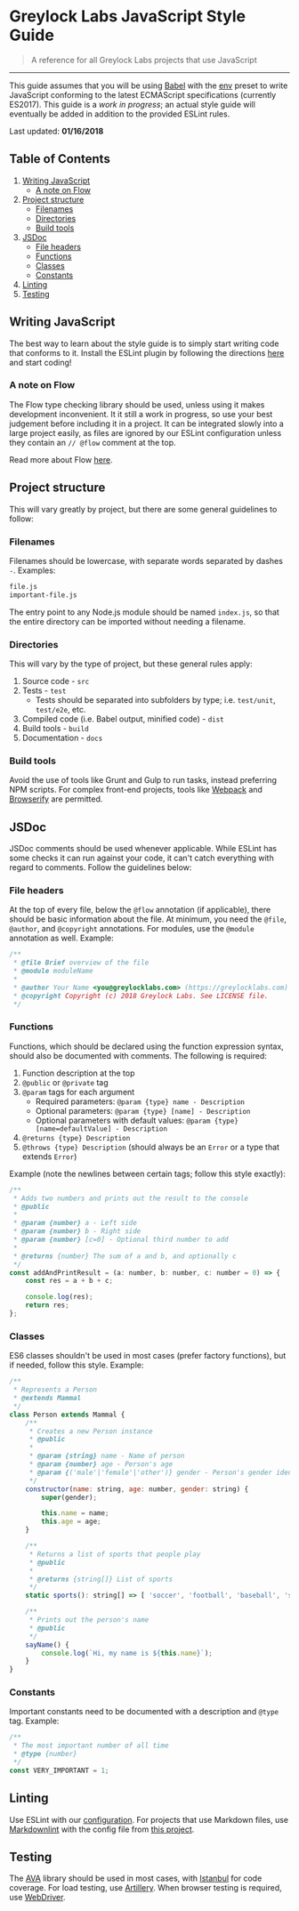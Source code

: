 # Greylock Labs JavaScript Style Guide

> A reference for all Greylock Labs projects that use JavaScript

---

This guide assumes that you will be using [Babel][1] with the [env][2] preset to write JavaScript conforming to the
latest ECMAScript specifications (currently ES2017). This guide is a *work in progress*; an actual style guide will
eventually be added in addition to the provided ESLint rules.

Last updated: **01/16/2018**

## Table of Contents

1. [Writing JavaScript](#writing-javascript)
    - [A note on Flow](#a-note-on-flow)
2. [Project structure](#project-structure)
    - [Filenames](#filenames)
    - [Directories](#directories)
    - [Build tools](#build-tools)
3. [JSDoc](#jsdoc)
    - [File headers](#file-headers)
    - [Functions](#functions)
    - [Classes](#classes)
    - [Constants](#constants)
4. [Linting](#linting)
5. [Testing](#testing)

## Writing JavaScript

The best way to learn about the style guide is to simply start writing code that conforms to it. Install the ESLint
plugin by following the directions [here][3] and start coding!

### A note on Flow

The Flow type checking library should be used, unless using it makes development inconvenient. It it still a work in
progress, so use your best judgement before including it in a project. It can be integrated slowly into a large project
easily, as files are ignored by our ESLint configuration unless they contain an `// @flow` comment at the top.

Read more about Flow [here][8].

## Project structure

This will vary greatly by project, but there are some general guidelines to follow:

### Filenames

Filenames should be lowercase, with separate words separated by dashes `-`. Examples:

```txt
file.js
important-file.js
```

The entry point to any Node.js module should be named `index.js`, so that the entire directory can be imported without
needing a filename.

### Directories

This will vary by the type of project, but these general rules apply:

1. Source code - `src`
2. Tests - `test`
    - Tests should be separated into subfolders by type; i.e. `test/unit`, `test/e2e`, etc.
3. Compiled code (i.e. Babel output, minified code) - `dist`
4. Build tools - `build`
5. Documentation - `docs`

### Build tools

Avoid the use of tools like Grunt and Gulp to run tasks, instead preferring NPM scripts. For complex front-end projects,
tools like [Webpack][9] and [Browserify][10] are permitted.

## JSDoc

JSDoc comments should be used whenever applicable. While ESLint has some checks it can run against your code, it can't
catch everything with regard to comments. Follow the guidelines below:

### File headers

At the top of every file, below the `@flow` annotation (if applicable), there should be basic information about the
file. At minimum, you need the `@file`, `@author`, and `@copyright` annotations. For modules, use the `@module`
annotation as well. Example:

```js
/**
 * @file Brief overview of the file
 * @module moduleName
 *
 * @author Your Name <you@greylocklabs.com> (https://greylocklabs.com)
 * @copyright Copyright (c) 2018 Greylock Labs. See LICENSE file.
 */
```

### Functions

Functions, which should be declared using the function expression syntax, should also be documented with comments. The
following is required:

1. Function description at the top
2. `@public` or `@private` tag
3. `@param` tags for each argument
    - Required parameters: `@param {type} name - Description`
    - Optional parameters: `@param {type} [name] - Description`
    - Optional parameters with default values: `@param {type} [name=defaultValue] - Description`
4. `@returns {type} Description`
5. `@throws {type} Description` (should always be an `Error` or a type that extends `Error`)

Example (note the newlines between certain tags; follow this style exactly):

```js
/**
 * Adds two numbers and prints out the result to the console
 * @public
 *
 * @param {number} a - Left side
 * @param {number} b - Right side
 * @param {number} [c=0] - Optional third number to add
 *
 * @returns {number} The sum of a and b, and optionally c
 */
const addAndPrintResult = (a: number, b: number, c: number = 0) => {
    const res = a + b + c;

    console.log(res);
    return res;
};
```

### Classes

ES6 classes shouldn't be used in most cases (prefer factory functions), but if needed, follow this style. Example:

```js
/**
 * Represents a Person
 * @extends Mammal
 */
class Person extends Mammal {
    /**
     * Creates a new Person instance
     * @public
     *
     * @param {string} name - Name of person
     * @param {number} age - Person's age
     * @param {('male'|'female'|'other')} gender - Person's gender identity
     */
    constructor(name: string, age: number, gender: string) {
        super(gender);

        this.name = name;
        this.age = age;
    }

    /**
     * Returns a list of sports that people play
     * @public
     *
     * @returns {string[]} List of sports
     */
    static sports(): string[] => [ 'soccer', 'football', 'baseball', 'swimming' ];

    /**
     * Prints out the person's name
     * @public
     */
    sayName() {
        console.log(`Hi, my name is ${this.name}`);
    }
}
```

### Constants

Important constants need to be documented with a description and `@type` tag. Example:

```js
/**
 * The most important number of all time
 * @type {number}
 */
const VERY_IMPORTANT = 1;
```

## Linting

Use ESLint with our [configuration][3]. For projects that use Markdown files, use [Markdownlint][12] with the
config file from [this project][11].

## Testing

The [AVA][4] library should be used in most cases, with [Istanbul][5] for code coverage. For load testing,
use [Artillery][6]. When browser testing is required, use [WebDriver][7].

[1]: https://babeljs.io
[2]: https://github.com/babel/babel/tree/master/packages/babel-preset-env
[3]: https://www.npmjs.com/package/@greylocklabs/eslint-config
[4]: https://ava.li
[5]: https://istanbul.js.org
[6]: https://artillery.io
[7]: http://webdriver.io
[8]: https://flow.org
[9]: http://webpack.js.org
[10]: http://browserify.org
[11]: https://github.com/greylocklabs/js/blob/master/.markdownlintrc
[12]: https://github.com/DavidAnson/markdownlint
